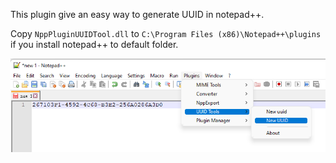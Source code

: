 This plugin give an easy way to generate UUID in notepad++.

Copy `NppPluginUUIDTool.dll` to `C:\Program Files (x86)\Notepad++\plugins` if you install notepad++ to default folder.

![screenshot](screenshot.png)
